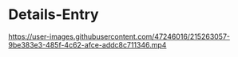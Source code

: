 # Details-Entry

https://user-images.githubusercontent.com/47246016/215263057-9be383e3-485f-4c62-afce-addc8c711346.mp4

